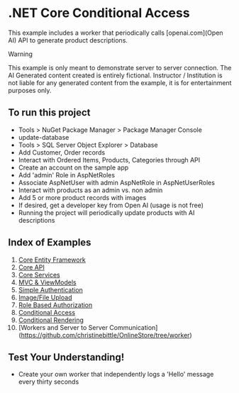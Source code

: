 # .NET Core Conditional Access
This example includes a worker that periodically calls [openai.com](Open AI) API to generate product descriptions.

> [!WARNING]
> This example is only meant to demonstrate server to server connection. The AI Generated content created is entirely fictional. Instructor / Institution is not liable for any generated content from the example, it is for entertainment purposes only.

## To run this project
- Tools > NuGet Package Manager > Package Manager Console
- update-database
- Tools > SQL Server Object Explorer > Database
- Add Customer, Order records
- Interact with Ordered Items, Products, Categories through API
- Create an account on the sample app
- Add 'admin' Role in AspNetRoles
- Associate AspNetUser with admin AspNetRole in AspNetUserRoles
- Interact with products as an admin vs. non admin
- Add 5 or more product records with images
- If desired, get a developer key from Open AI (usage is not free)
- Running the project will periodically update products with AI descriptions
  

## Index of Examples
1. [Core Entity Framework](https://github.com/christinebittle/CoreEntityFramework)
2. [Core API](https://github.com/christinebittle/CoreAPI)
3. [Core Services](https://github.com/christinebittle/CoreServices)
4. [MVC & ViewModels](https://github.com/christinebittle/OnlineStore)
5. [Simple Authentication](https://github.com/christinebittle/OnlineStore/tree/Authentication1)
6. [Image/File Upload](https://github.com/christinebittle/OnlineStore/tree/product-image-upload)
7. [Role Based Authorization](https://github.com/christinebittle/OnlineStore/tree/Authentication2)
8. [Conditional Access](https://github.com/christinebittle/OnlineStore/tree/conditional-access)
9. [Conditional Rendering](https://github.com/christinebittle/OnlineStore/tree/conditional-rendering)
10. [Workers and Server to Server Communication[]()](https://github.com/christinebittle/OnlineStore/tree/worker)

## Test Your Understanding!
- Create your own worker that independently logs a 'Hello' message every thirty seconds


